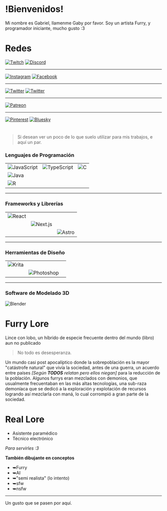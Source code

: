 # !Bienvenidos!
Mi nombre es Gabriel, llamenme Gaby por favor.
Soy un artista Furry, y programador iniciante, mucho gusto :3

# Redes

[![Twitch](https://img.shields.io/badge/Twitch-9146FF?style=for-the-badge&logo=twitch&logoColor=white)](https://www.twitch.tv/gabsgabriewe)
 [![Discord](https://img.shields.io/badge/-Discord%20(beta)-%235865F2?style=for-the-badge&logo=Discord&logoColor=white
)](https://discord.gg/2Q4SMtCC)
 
 ---
 
[![Instagram](https://img.shields.io/badge/-instagram-%23E4405F?style=for-the-badge&logo=instagram&logoColor=white
)](https://www.instagram.com/gabsgabriewe/) 
[![Facebook](https://img.shields.io/badge/-Facebook-%230866FF?style=for-the-badge&logo=facebook&logoColor=white
)](https://www.facebook.com/gabsgabriewe1?locale=es_LA)

---

[![Twitter](https://img.shields.io/badge/Twitter-%23000000?style=for-the-badge&logo=x&logoColor=white
)](https://x.com/GabsGabriewe)
[![Twitter](https://img.shields.io/badge/+18_Twitter_+18_-%23000000?style=for-the-badge&logo=x&logoColor=white)](https://x.com/GabsGabriewe18)

---

[![Patreon](https://img.shields.io/badge/-Patreon-%23000000?style=for-the-badge&logo=patreon&logoColor=white
)](https://www.patreon.com/c/GabsGabriewe)

---

[![Pinterest](https://img.shields.io/badge/-Pinterest%20(beta)-%23BD081C?style=for-the-badge&logo=pinterest&logoColor=white
)](https://ar.pinterest.com/gabsgabriewe/)
[![Bluesky](https://img.shields.io/badge/-BlueSky_(bsky)-%230285FF?style=for-the-badge&logo=bluesky&logoColor=white
)](https://bsky.app/profile/gabsgabriewe.bsky.social)

#

> Si desean ver un poco de lo que suelo utilizar para mis trabajos, e aquí un par.


### Lenguajes de Programación
| | | |
|-|-|-|
|![JavaScript](https://img.shields.io/badge/JavaScript-F7DF1E?style=flat&logo=javascript&logoColor=black)|![TypeScript](https://img.shields.io/badge/TypeScript-3178C6?style=flat&logo=typescript&logoColor=white)            |![C](https://img.shields.io/badge/C-00599C?style=flat&logo=c&logoColor=white)
|![Java](https://img.shields.io/badge/Java-007396?style=flat&logo=java&logoColor=white)
|![R](https://img.shields.io/badge/R-276DC3?style=flat&logo=r&logoColor=white)

---

### Frameworks y Librerías
| | | |
|-| - | - |
|![React](https://img.shields.io/badge/React-61DAFB?style=flat&logo=react&logoColor=black)
||![Next.js](https://img.shields.io/badge/Next.js-000000?style=flat&logo=next.js&logoColor=white)
|||![Astro](https://img.shields.io/badge/Astro-FF5D01?style=flat&logo=astro&logoColor=white)

---

### Herramientas de Diseño
| | | |
|-|-|-|
|![Krita](https://img.shields.io/badge/Krita-3F9B8A?style=flat&logo=krita&logoColor=white)
||![Photoshop](https://img.shields.io/badge/Photoshop-31A8FF?style=flat&logo=adobe-photoshop&logoColor=white)

---

### Software de Modelado 3D
![Blender](https://img.shields.io/badge/Blender-F5792A?style=flat&logo=blender&logoColor=white)



# Furry Lore

Lince con lobo, un híbrido de especie frecuente dentro del mundo (libro) aun no publicado
> No todo es desesperanza.

Un mundo casi post apocalíptico donde la sobrepoblación es la mayor "catástrofe natural" que vivía la sociedad, antes de una guerra, un acuerdo entre países _[Según **TODOS** relatan pero ellos niegan]_ para la reducción de la población.
Algunos furrys eran mezclados con demonios, que usualmente frecuentaban en las más altas tecnologías, una sub-raza demoníaca que se dedicó a la exploración y explotación de recursos logrando así mezclarla con maná, lo cual corrompió a gran parte de la sociedad.


# Real Lore

- Asistente paramédico
- Técnico electrónico

*Para servirles :3*

**También dibujante en conceptos**

- ➥Furry
- ➥AI
- ➥"semi realista" (lo intento)
- ➥sfw
- ➥nsfw

---
Un gusto que se pasen por aquí.
